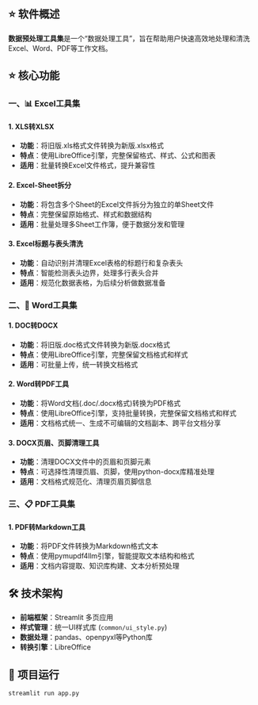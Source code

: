 
## ⭐ 软件概述
**数据预处理工具集**是一个“数据处理工具”，旨在帮助用户快速高效地处理和清洗Excel、Word、PDF等工作文档。

## ⭐ 核心功能
### 一、📊 Excel工具集
#### 1. XLS转XLSX
- **功能**：将旧版.xls格式文件转换为新版.xlsx格式
- **特点**：使用LibreOffice引擎，完整保留格式、样式、公式和图表
- **适用**：批量转换Excel文件格式，提升兼容性

#### 2. Excel-Sheet拆分
- **功能**：将包含多个Sheet的Excel文件拆分为独立的单Sheet文件
- **特点**：完整保留原始格式、样式和数据结构
- **适用**：批量处理多Sheet工作簿，便于数据分发和管理

#### 3. Excel标题与表头清洗  
- **功能**：自动识别并清理Excel表格的标题行和复杂表头
- **特点**：智能检测表头边界，处理多行表头合并
- **适用**：规范化数据表格，为后续分析做数据准备

###  二、📄 Word工具集
#### 1. DOC转DOCX
- **功能**：将旧版.doc格式文件转换为新版.docx格式
- **特点**：使用LibreOffice引擎，完整保留文档格式和样式
- **适用**：可批量上传，统一转换文档格式

#### 2. Word转PDF工具
- **功能**：将Word文档(.doc/.docx格式)转换为PDF格式
- **特点**：使用LibreOffice引擎，支持批量转换，完整保留文档格式和样式
- **适用**：文档格式统一、生成不可编辑的文档副本、跨平台文档分享

#### 3. DOCX页眉、页脚清理工具
- **功能**：清理DOCX文件中的页眉和页脚元素
- **特点**：可选择性清理页眉、页脚，使用python-docx库精准处理
- **适用**：文档格式规范化、清理页眉页脚信息

###  三、📋 PDF工具集
#### 1. PDF转Markdown工具
- **功能**：将PDF文件转换为Markdown格式文本
- **特点**：使用pymupdf4llm引擎，智能提取文本结构和格式
- **适用**：文档内容提取、知识库构建、文本分析预处理


## 🛠️ 技术架构

- **前端框架**：Streamlit 多页应用
- **样式管理**：统一UI样式库 (`common/ui_style.py`)
- **数据处理**：pandas、openpyxl等Python库
- **转换引擎**：LibreOffice

## 🚀 项目运行
```bash
streamlit run app.py
```